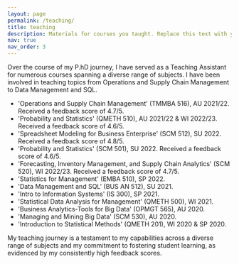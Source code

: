 ```yaml
---
layout: page
permalink: /teaching/
title: teaching
description: Materials for courses you taught. Replace this text with your description.
nav: true
nav_order: 3
---
```


Over the course of my P.hD journey, I have served as a Teaching Assistant for numerous courses spanning a diverse range of subjects. I have been involved in teaching topics from Operations and Supply Chain Management to Data Management and SQL. 

- 'Operations and Supply Chain Management' (TMMBA 516), AU 2021/22. Received a feedback score of 4.7/5.
- 'Probability and Statistics' (QMETH 510), AU 2021/22 & WI 2022/23. Received a feedback score of 4.6/5.
- 'Spreadsheet Modeling for Business Enterprise' (SCM 512), SU 2022. Received a feedback score of 4.8/5.
- 'Probability and Statistics' (SCM 501), SU 2022. Received a feedback score of 4.6/5.
- 'Forecasting, Inventory Management, and Supply Chain Analytics' (SCM 520), WI 2022/23. Received a feedback score of 4.7/5.
- 'Statistics for Management' (EMBA 510), SP 2022.
- 'Data Management and SQL' (BUS AN 512), SU 2021.
- 'Intro to Information Systems' (IS 300), SP 2021.
- 'Statistical Data Analysis for Management' (QMETH 500), WI 2021.
- 'Business Analytics-Tools for Big Data' (OPMGT 565), AU 2020.
- 'Managing and Mining Big Data' (SCM 530), AU 2020.
- 'Introduction to Statistical Methods' (QMETH 201), WI 2020 & SP 2020.

My teaching journey is a testament to my capabilities across a diverse range of subjects and my commitment to fostering student learning, as evidenced by my consistently high feedback scores.
